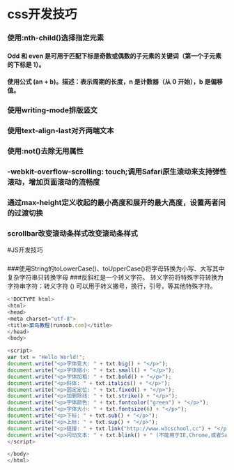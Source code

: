 # css开发技巧
### 使用:nth-child()选择指定元素
#### Odd 和 even 是可用于匹配下标是奇数或偶数的子元素的关键词（第一个子元素的下标是 1）。
#### 使用公式 (an + b)。描述：表示周期的长度，n 是计数器（从 0 开始），b 是偏移值。
### 使用writing-mode排版竖文
### 使用text-align-last对齐两端文本
### 使用:not()去除无用属性 
### -webkit-overflow-scrolling: touch;调用Safari原生滚动来支持弹性滚动，增加页面滚动的流畅度
### 通过max-height定义收起的最小高度和展开的最大高度，设置两者间的过渡切换
### scrollbar改变滚动条样式改变滚动条样式

#JS开发技巧
###
###使用String的toLowerCase()、toUpperCase()将字母转换为小写、大写其中复杂字符串只转换字母
###反斜杠是一个转义字符。 转义字符将特殊字符转换为字符串字符：转义字符 (\) 可以用于转义撇号，换行，引号，等其他特殊字符。
``` javascript
<!DOCTYPE html>
<html>
<head> 
<meta charset="utf-8"> 
<title>菜鸟教程(runoob.com)</title> 
</head>
<body>

<script>
var txt = "Hello World!";
document.write("<p>字体变大: " + txt.big() + "</p>");
document.write("<p>字体缩小: " + txt.small() + "</p>");
document.write("<p>字体加粗: " + txt.bold() + "</p>");
document.write("<p>斜体: " + txt.italics() + "</p>");
document.write("<p>固定定位: " + txt.fixed() + "</p>");
document.write("<p>加删除线: " + txt.strike() + "</p>");
document.write("<p>字体颜色: " + txt.fontcolor("green") + "</p>");
document.write("<p>字体大小: " + txt.fontsize(6) + "</p>");
document.write("<p>下标: " + txt.sub() + "</p>");
document.write("<p>上标: " + txt.sup() + "</p>");
document.write("<p>链接: " + txt.link("http://www.w3cschool.cc") + "</p>");
document.write("<p>闪动文本: " + txt.blink() + " (不能用于IE,Chrome,或者Safari)</p>");
</script>

</body>
</html>

```